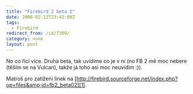 ```yaml
---
title: "Firebird 2 beta 2"
date: 2006-02-12T23:42:00Z
tags:
  - Firebird
redirect_from: /id/7399/
category: none
layout: post
---
```

No co říci více. Druhá beta, tak uvídíme co je v ní (no FB 2 mě moc nebere (těším se na Vulcan), takže já toho asi moc neuvidím :)).

Matroš pro zatížení linek na [http://firebird.sourceforge.net/index.php?op=files&amp;id=fb2_beta02][1].

[1]: http://firebird.sourceforge.net/index.php?op=files&amp;id=fb2_beta02
